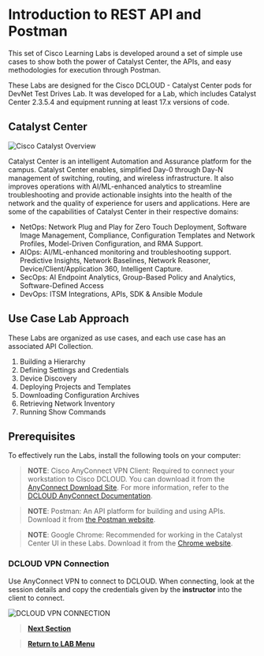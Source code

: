 # Introduction to REST API and Postman

This set of Cisco Learning Labs is developed around a set of simple use cases to show both the power of Catalyst Center, the APIs, and easy methodologies for execution through Postman.

These Labs are designed for the Cisco DCLOUD - Catalyst Center pods for DevNet Test Drives Lab. It was developed for a Lab, which includes Catalyst Center 2.3.5.4 and equipment running at least 17.x versions of code.

## Catalyst Center

![Cisco Catalyst Overview](./assets/cisco_dnac.png)

Catalyst Center is an intelligent Automation and Assurance platform for the campus. Catalyst Center enables, simplified Day-0 through Day-N management of switching, routing, and wireless infrastructure. It also improves operations with AI/ML-enhanced analytics to streamline troubleshooting and provide actionable insights into the health of the network and the quality of experience for users and applications. Here are some of the capabilities of Catalyst Center in their respective domains:

* NetOps: Network Plug and Play for Zero Touch Deployment, Software Image Management, Compliance, Configuration Templates and Network Profiles, Model-Driven Configuration, and RMA Support.
* AIOps: AI/ML-enhanced monitoring and troubleshooting support. Predictive Insights, Network Baselines, Network Reasoner, Device/Client/Application 360, Intelligent Capture.
* SecOps: AI Endpoint Analytics, Group-Based Policy and Analytics, Software-Defined Access
* DevOps: ITSM Integrations, APIs, SDK & Ansible Module 

## Use Case Lab Approach

These Labs are organized as use cases, and each use case has an associated API Collection.

1. Building a Hierarchy
2. Defining Settings and Credentials
3. Device Discovery
4. Deploying Projects and Templates
5. Downloading Configuration Archives
6. Retrieving Network Inventory
7. Running Show Commands

## Prerequisites

To effectively run the Labs, install the following tools on your computer:

> **NOTE**:  Cisco AnyConnect VPN Client: Required to connect your workstation to Cisco DCLOUD. You can download it from the [AnyConnect Download Site](https://dcloud-rtp-anyconnect.cisco.com). For more information, refer to the [DCLOUD AnyConnect Documentation](https://dcloud-cms.cisco.com/help/android_anyconnect).

> **NOTE**: Postman: An API platform for building and using APIs. Download it from [the Postman website](https://www.postman.com/downloads/).

> **NOTE**: Google Chrome: Recommended for working in the Catalyst Center UI in these Labs. Download it from the [Chrome website](https://www.google.com/chrome/downloads/).

### DCLOUD VPN Connection

Use AnyConnect VPN to connect to DCLOUD. When connecting, look at the session details and copy the credentials given by the **instructor** into the client to connect.

![DCLOUD VPN CONNECTION](./assets/VPN-to-DCLOUD.png?raw=true)

> [**Next Section**](./02-collections.md)

> [**Return to LAB Menu**](../README.md)